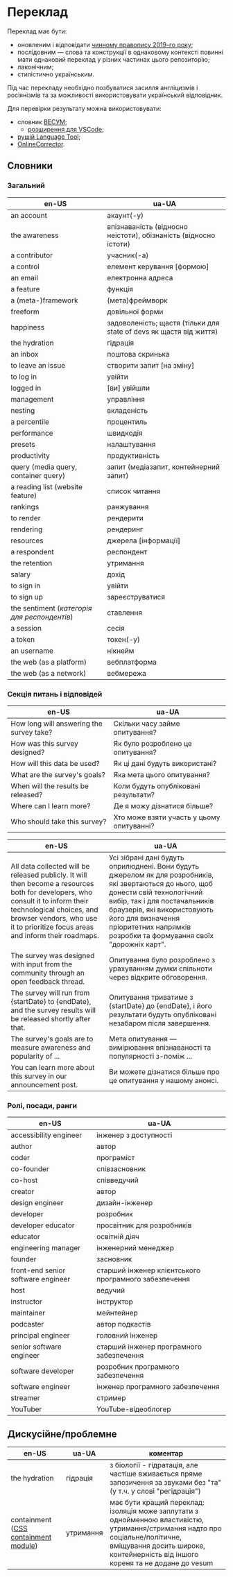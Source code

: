 # Переклад

Переклад має бути:
- оновленим і відповідати [чинному правопису 2019-го року](https://uk.wikipedia.org/wiki/%D0%A3%D0%BA%D1%80%D0%B0%D1%97%D0%BD%D1%81%D1%8C%D0%BA%D0%B8%D0%B9_%D0%BF%D1%80%D0%B0%D0%B2%D0%BE%D0%BF%D0%B8%D1%81_2019_%D1%80%D0%BE%D0%BA%D1%83);
- послідовним — слова та конструкції в однаковому контексті повинні мати однаковий переклад у різних частинах цього репозиторію;
- лаконічним;
- стилістично українським.

Під час перекладу необхідно позбуватися засилля англіцизмів і росіянізмів та за можливості використовувати український відповідник.

Для перевірки результату можна використовувати:
- словник [ВЕСУМ](https://vesum.nlp.net.ua/);
  - [розширення для VSCode](https://marketplace.visualstudio.com/items?itemName=streetsidesoftware.code-spell-checker-ukrainian);
- [рушій Language Tool](https://check.nlp.net.ua/);
- [OnlineCorrector](https://onlinecorrector.com.ua/uk/).

## Словники

### Загальний

|en-US|ua-UA|
|-----|-----|
|an account|акаунт(-у)|
|the awareness|впізнаваність (відносно неістоти), обізнаність (відносно істоти)|
|a contributor|учасник(-а)|
|a control|елемент керування [формою]|
|an email|електронна адреса|
|a feature|функція|
|a (meta-)framework|(мета)фреймворк|
|freeform|довільної форми|
|happiness|задоволеність; щастя (тільки для state of devs як щастя від життя)|
|the hydration|гідрація|
|an inbox|поштова скринька|
|to leave an issue|створити запит [на зміну]|
|to log in|увійти|
|logged in|[ви] увійшли|
|management|управління|
|nesting|вкладеність|
|a percentile|процентиль|
|performance|швидкодія|
|presets|налаштування|
|productivity|продуктивність|
|query (media query, container query)|запит (медіазапит, контейнерний запит)|
|a reading list (website feature)|список читання|
|rankings|ранжування|
|to render|рендерити|
|rendering|рендеринг|
|resources|джерела [інформації]|
|a respondent|респондент|
|the retention|утримання|
|salary|дохід|
|to sign in|увійти|
|to sign up|зареєструватися|
|the sentiment (_категорія для респондентів_)|ставлення|
|a session|сесія|
|a token|токен(-у)|
|an username|нікнейм|
|the web (as a platform)|вебплатформа|
|the web (as a network)|вебмережа|

### Секція питань і відповідей

|en-US|ua-UA|
|-----|-----|
|How long will answering the survey take?|Скільки часу займе опитування?|
|How was this survey designed?|Як було розроблено це опитування?|
|How will this data be used?|Як ці дані будуть використані?|
|What are the survey's goals?|Яка мета цього опитування?|
|When will the results be released?|Коли будуть опубліковані результати?|
|Where can I learn more?|Де я можу дізнатися більше?|
|Who should take this survey?|Хто може взяти участь у цьому опитуванні?|

|en-US|ua-UA|
|-----|-----|
|All data collected will be released publicly. It will then become a resources both for developers, who consult it to inform their technological choices, and browser vendors, who use it to prioritize focus areas and inform their roadmaps.|Усі зібрані дані будуть оприлюднені. Вони будуть джерелом як для розробників, які звертаються до нього, щоб донести свій технологічний вибір, так і для постачальників браузерів, які використовують його для визначення пріоритетних напрямків розробки та формування своїх "дорожніх карт".|
|The survey was designed with input from the community through an open feedback thread.|Опитування було розроблено з урахуванням думки спільноти через відкрите обговорення.|
|The survey will run from {startDate} to {endDate}, and the survey results will be released shortly after that.|Опитування триватиме з {startDate} до {endDate}, і його результати будуть опубліковані незабаром після завершення.|
|The survey's goals are to measure awareness and popularity of ...|Мета опитування — вимірювання впізнаваності та популярності з-поміж ...|
|You can learn more about this survey in our announcement post.|Ви можете дізнатися більше про це опитування у нашому анонсі.|

### Ролі, посади, ранги

|en-US|ua-UA|
|-----|-----|
|accessibility engineer|інженер з доступності|
|author|автор|
|coder|програміст|
|co-founder|співзасновник|
|co-host|співведучий|
|creator|автор|
|design engineer|дизайн-інженер|
|developer|розробник|
|developer educator|просвітник для розробників|
|educator|освітній діяч|
|engineering manager|інженерний менеджер|
|founder|засновник|
|front-end senior software engineer|старший інженер клієнтського програмного забезпечення|
|host|ведучий|
|instructor|інструктор|
|maintainer|мейнтейнер|
|podcaster|автор подкастів|
|principal engineer|головний інженер|
|senior software engineer|старший інженер програмного забезпечення|
|software developer|розробник програмного забезпечення|
|software engineer|інженер програмного забезпечення|
|streamer|стример|
|YouTuber|YouTube-відеоблогер|

## Дискусійне/проблемне

|en-US|ua-UA|коментар|
|-----|-----|--------|
|the hydration|гідрація|з біології - гідратація, але частіше вживається пряме запозичення за звуками без "та" (у т.ч. у слові "регідрація")|
|containment ([СSS containment module](https://developer.mozilla.org/en-US/docs/Web/CSS/CSS_containment))|утримання|має бути кращий переклад: ізоляція може заплутати з однойменною властивістю, утримання/стримання надто про соціальне/політичне, вміщування досить широке, контейнерність від іншого кореня та не додане до vesum|
